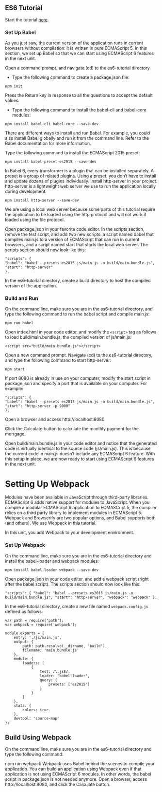 ## ES6 Tutorial

Start the tutorial [here](http://ccoenraets.github.io/es6-tutorial).

### Set Up Babel

As you just saw, the current version of the application runs in current browsers without compilation: it is written in pure ECMAScript 5. In this section, we set up Babel so that we can start using ECMAScript 6 features in the next unit.

Open a command prompt, and navigate (cd) to the es6-tutorial directory.

 - Type the following command to create a package.json file:

`npm init`

Press the Return key in response to all the questions to accept the default values.

- Type the following command to install the babel-cli and babel-core modules:

`npm install babel-cli babel-core --save-dev`

There are different ways to install and run Babel. For example, you could also install Babel globally and run it from the command line. Refer to the Babel documentation for more information.

Type the following command to install the ECMAScript 2015 preset:

`npm install babel-preset-es2015 --save-dev`

In Babel 6, every transformer is a plugin that can be installed separately. A preset is a group of related plugins. Using a preset, you don’t have to install and update dozens of plugins individually.
Install http-server in your project. http-server is a lightweight web server we use to run the application locally during development.

`npm install http-server --save-dev`

We are using a local web server because some parts of this tutorial require the application to be loaded using the http protocol and will not work if loaded using the file protocol.

Open package.json in your favorite code editor. In the scripts section, remove the test script, and add two new scripts: a script named babel that compiles main.js to a version of ECMAScript that can run in current browsers, and a script named start that starts the local web server. The scripts section should now look like this:

```
"scripts": {
"babel": "babel --presets es2015 js/main.js -o build/main.bundle.js",
"start": "http-server"
},
```

In the es6-tutorial directory, create a build directory to host the compiled version of the application.

### Build and Run

On the command line, make sure you are in the es6-tutorial directory, and type the following command to run the babel script and compile main.js:

 `npm run babel`

Open index.html in your code editor, and modify the `<script>` tag as follows to load build/main.bundle.js, the compiled version of js/main.js:

`<script src="build/main.bundle.js"></script>`

Open a new command prompt. Navigate (cd) to the es6-tutorial directory, and type the following command to start http-server:

`npm start`

If port 8080 is already in use on your computer, modify the start script in package.json and specify a port that is available on your computer. For example:


```
"scripts": {
"babel": "babel --presets es2015 js/main.js -o build/main.bundle.js",
"start": "http-server -p 9000"
},
```
Open a browser and access http://localhost:8080

Click the Calculate button to calculate the monthly payment for the mortgage.

Open build/main.bundle.js in your code editor and notice that the generated code is virtually identical to the source code (js/main.js). This is because the current code in main.js doesn’t include any ECMAScript 6 feature. With this setup in place, we are now ready to start using ECMAScript 6 features in the next unit.


# Setting Up Webpack


Modules have been available in JavaScript through third-party libraries. ECMAScript 6 adds native support for modules to JavaScript. When you compile a modular ECMAScript 6 application to ECMASCript 5, the compiler relies on a third party library to implement modules in ECMAScript 5. Webpack and Browserify are two popular options, and Babel supports both (and others). We use Webpack in this tutorial.

In this unit, you add Webpack to your development environment.

### Set Up Webpack

On the command line, make sure you are in the es6-tutorial directory and install the babel-loader and webpack modules:

`npm install babel-loader webpack --save-dev`

Open package.json in your code editor, and add a webpack script (right after the babel script). The scripts section should now look like this:

`"scripts": {
    "babel": "babel --presets es2015 js/main.js -o build/main.bundle.js",
    "start": "http-server",
    "webpack": "webpack"
},`

In the es6-tutorial directory, create a new file named `webpack.config.js` defined as follows:


 ```
 var path = require('path');
 var webpack = require('webpack');

 module.exports = {
     entry: './js/main.js',
     output: {
         path: path.resolve(__dirname, 'build'),
         filename: 'main.bundle.js'
     },
     module: {
         loaders: [
             {
                 test: /\.js$/,
                 loader: 'babel-loader',
                 query: {
                     presets: ['es2015']
                 }
             }
         ]
     },
     stats: {
         colors: true
     },
     devtool: 'source-map'
 };
 ```

## Build Using Webpack

On the command line, make sure you are in the es6-tutorial directory and type the following command:

npm run webpack
Webpack uses Babel behind the scenes to compile your application. You can build an application using Webpack even if that application is not using ECMAScript 6 modules. In other words, the babel script in package.json is not needed anymore.
Open a browser, access http://localhost:8080, and click the Calculate button.
